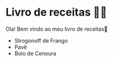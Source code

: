# Livro de receitas :man_cook:

Ola! Bem vindo ao meu livro de receitas:wave:

- Strogonoff de Frango
- Pavê
- Bolo de Cenoura
